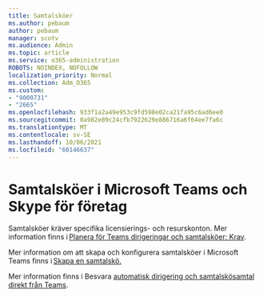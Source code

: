 ```yaml
---
title: Samtalsköer
ms.author: pebaum
author: pebaum
manager: scotv
ms.audience: Admin
ms.topic: article
ms.service: o365-administration
ROBOTS: NOINDEX, NOFOLLOW
localization_priority: Normal
ms.collection: Adm_O365
ms.custom:
- "9000731"
- "2665"
ms.openlocfilehash: 933f1a2a49e953c9fd598e02ca21fa95c6ad6ee0
ms.sourcegitcommit: 0a982e89c24cfb7922629e886716a6f64ee7fa6c
ms.translationtype: MT
ms.contentlocale: sv-SE
ms.lasthandoff: 10/06/2021
ms.locfileid: "60146637"
---
```

# <a name="call-queues-in-microsoft-teams-and-skype-for-business"></a>Samtalsköer i Microsoft Teams och Skype för företag 

Samtalsköer kräver specifika licensierings- och resurskonton. Mer information finns i [Planera för Teams dirigeringar och samtalsköer: Krav](https://docs.microsoft.com/microsoftteams/plan-auto-attendant-call-queue#prerequisites). 

Mer information om att skapa och konfigurera samtalsköer i Microsoft Teams finns i [Skapa en samtalskö.](https://docs.microsoft.com/microsoftteams/create-a-phone-system-call-queue) 

Mer information finns i Besvara [automatisk dirigering och samtalskösamtal direkt från Teams](https://docs.microsoft.com/microsoftteams/answer-auto-attendant-and-call-queue-calls). 
